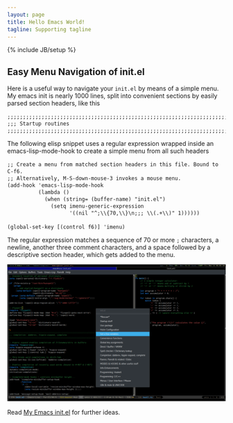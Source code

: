 ```yaml
---
layout: page
title: Hello Emacs World!
tagline: Supporting tagline
---
```

{% include JB/setup %}

## Easy Menu Navigation of init.el

Here is a useful way to navigate your `init.el` by means of a simple
menu. My emacs init is nearly 1000 lines, split into convenient
sections by easily parsed section headers, like this

```elisp
;;;;;;;;;;;;;;;;;;;;;;;;;;;;;;;;;;;;;;;;;;;;;;;;;;;;;;;;;;;;;;;;;;;;;;;;;;;
;;; Startup routines
;;;;;;;;;;;;;;;;;;;;;;;;;;;;;;;;;;;;;;;;;;;;;;;;;;;;;;;;;;;;;;;;;;;;;;;;;;;
```

The following elisp snippet uses a regular expression wrapped inside an
emacs-lisp-mode-hook to create a simple menu from all such headers

```elisp
;; Create a menu from matched section headers in this file. Bound to C-f6.
;; Alternatively, M-S-down-mouse-3 invokes a mouse menu. 
(add-hook 'emacs-lisp-mode-hook
          (lambda ()
            (when (string= (buffer-name) "init.el")
              (setq imenu-generic-expression
                    '((nil "^;\\{70,\\}\n;;; \\(.+\\)" 1))))))

(global-set-key [(control f6)] 'imenu)
```

The regular expression matches a sequence of 70 or more `;`
characters, a newline, another three comment characters, and a space
followed by a descriptive section header, which gets added to the
menu. 

![Imenu showing sections in init.el](screenshot1.png)

Read [My Emacs init.el](https://github.com/netlexer/dot.emacs.d/) for
further ideas. 

